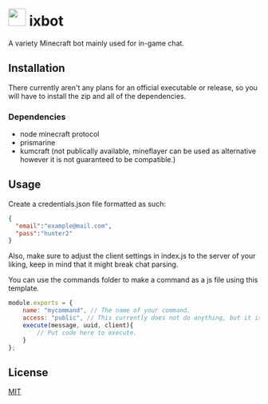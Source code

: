 # <img src="https://cdn.discordapp.com/attachments/878545066845700106/963399481158668348/ixbotlogo.png" height="35"> ixbot

A variety Minecraft bot mainly used for in-game chat.

## Installation

There currently aren't any plans for an official executable or release, so you will have to install the zip and all of the dependencies.

### Dependencies

- node minecraft protocol
- prismarine
- kumcraft (not publically available, mineflayer can be used as alternative however it is not guaranteed to be compatible.)

## Usage

Create a credentials.json file formatted as such:
```json
{
  "email":"example@mail.com",
  "pass":"hunter2"
}
```
Also, make sure to adjust the client settings in index.js to the server of your liking, keep in mind that it might break chat parsing.

You can use the commands folder to make a command as a js file using this template.
```js
module.exports = {
    name: "mycommand", // The name of your command.
    access: "public", // This currently does not do anything, but it is planned to be given functionality.
    execute(message, uuid, client){
        // Put code here to execute.
    }
};
```

## License
[MIT](https://choosealicense.com/licenses/mit/)
